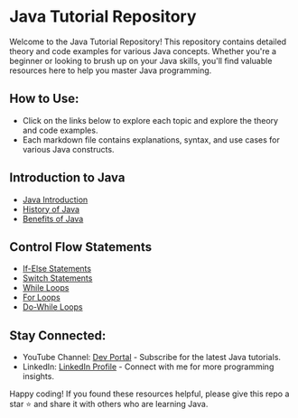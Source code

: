# Java Tutorial Repository

Welcome to the Java Tutorial Repository! This repository contains detailed theory and code examples for various Java concepts. Whether you're a beginner or looking to brush up on your Java skills, you'll find valuable resources here to help you master Java programming.

## How to Use:
* Click on the links below to explore each topic and explore the theory and code examples.
* Each markdown file contains explanations, syntax, and use cases for various Java constructs.

## Introduction to Java

- [Java Introduction](JavaIntroduction.md)
- [History of Java](JavaHistory.md)
- [Benefits of Java](JavaBenefits.md)

## Control Flow Statements

- [If-Else Statements](control-flow-statements/if-else/IfElseTheory.md)
- [Switch Statements](control-flow-statements/switch/SwitchTheory.md)
- [While Loops](control-flow-statements/loops/while-loop/WhileLoopTheory.md)
- [For Loops](control-flow-statements/loops/for-loop/ForLoopTheory.md)
- [Do-While Loops](control-flow-statements/loops/do-while-loop/DoWhileLoopTheory.md)

## Stay Connected:
* YouTube Channel: [Dev Portal](https://www.youtube.com/@DevPortal2114) - Subscribe for the latest Java tutorials.
* LinkedIn: [LinkedIn Profile](https://www.linkedin.com/in/nakul-mitra-microservices-spring-boot-java-postgresql/) - Connect with me for more programming insights.

Happy coding! If you found these resources helpful, please give this repo a star ⭐ and share it with others who are learning Java.

